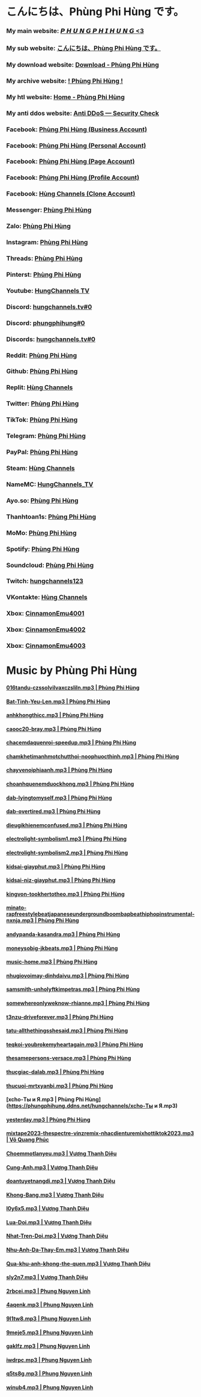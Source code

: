 # こんにちは、Phùng Phi Hùng です。
### My main website: [𝙋 𝙃 𝙐 𝙉 𝙂 𝙋 𝙃 𝙄 𝙃 𝙐 𝙉 𝙂 <3](https://phungphihung.ddns.net)
### My sub website: [こんにちは、Phùng Phi Hùng です。](https://kichhoat.ddns.net)
### My download website: [Download - Phùng Phi Hùng](https://download.phungphihung.repl.co)
### My archive website: [! Phùng Phi Hùng !](https://archive.phungphihung.repl.co)
### My htl website: [Home - Phùng Phi Hùng](https://htl.phungphihung.repl.co)
### My anti ddos website: [Anti DDoS — Security Check](https://hchannels.ddns.net)
### Facebook: [Phùng Phi Hùng (Business Account)](https://www.facebook.com/hungchannels.tv)
### Facebook: [Phùng Phi Hùng (Personal Account)](https://www.facebook.com/user.phihung)
### Facebook: [Phùng Phi Hùng (Page Account)](https://www.facebook.com/HungChannels.REAL)
### Facebook: [Phùng Phi Hùng (Profile Account)](https://www.facebook.com/PhungPhiHung.REAL)
### Facebook: [Hùng Channels (Clone Account)](https://www.facebook.com/profile.php?id=100086552021428)
### Messenger: [Phùng Phi Hùng](https://m.me/hungchannels.tv)
### Zalo: [Phùng Phi Hùng](https://zalo.me/0974612360)
### Instagram: [Phùng Phi Hùng](https://www.instagram.com/hungchannels.tv)
### Threads: [Phùng Phi Hùng](https://www.threads.net/@hungchannels.tv)
### Pinterst: [Phùng Phi Hùng](https://www.pinterest.com/hungchannels)
### Youtube: [HungChannels TV](https://www.youtube.com/channel/UCQciDuDoCrPc6fIxEqOnDYQ)
### Discord: [hungchannels.tv#0](https://discord.com/users/364714303351160833)
### Discord: [phungphihung#0](https://discord.com/users/739704349453713409)
### Discords: [hungchannels.tv#0](https://dsc.bio/hungchannels)
### Reddit: [Phùng Phi Hùng](https://www.reddit.com/user/HungChannels)
### Github: [Phùng Phi Hùng](https://github.com/hungchannels123)
### Replit: [Hùng Channels](https://replit.com/@HungChannels)
### Twitter: [Phùng Phi Hùng](https://twitter.com/HungChannels)
### TikTok: [Phùng Phi Hùng](https://www.tiktok.com/@hungchannels)
### Telegram: [Phùng Phi Hùng](https://t.me/hungchannels123)
### PayPal: [Phùng Phi Hùng](https://paypal.me/hungchannels)
### Steam: [Hùng Channels](https://steamcommunity.com/profiles/76561198906308621)
### NameMC: [HungChannels_TV](https://vi.namemc.com/profile/HungChannels_TV.2)
### Ayo.so: [Phùng Phi Hùng](https://ayo.so/hungchannels)
### Thanhtoan1s: [Phùng Phi Hùng](https://thanhtoan1s.com/hungchannels)
### MoMo: [Phùng Phi Hùng](https://me.momo.vn/hungchannels)
### Spotify: [Phùng Phi Hùng](https://open.spotify.com/user/21lo3acioscnsa7osvnskfzoy)
### Soundcloud: [Phùng Phi Hùng](https://soundcloud.com/hung-channels)
### Twitch: [hungchannels123](https://www.twitch.tv/hungchannels123)
### VKontakte: [Hùng Channels](https://vk.com/hungchannels)
### Xbox: [CinnamonEmu4001](https://account.xbox.com/en-us/profile?gamertag=CinnamonEmu4001)
### Xbox: [CinnamonEmu4002](https://account.xbox.com/en-us/profile?gamertag=CinnamonEmu4002)
### Xbox: [CinnamonEmu4003](https://account.xbox.com/en-us/profile?gamertag=CinnamonEmu4003)

# Music by Phùng Phi Hùng
#### [016tandu-czssolvilvaxczsliln.mp3 | Phùng Phi Hùng](https://phungphihung.ddns.net/hungchannels/016tandu-czssolvilvaxczsliln.mp3)
#### [Bat-Tinh-Yeu-Len.mp3 | Phùng Phi Hùng](https://phungphihung.ddns.net/hungchannels/Bat-Tinh-Yeu-Len.mp3)
#### [anhkhongthicc.mp3 | Phùng Phi Hùng](https://phungphihung.ddns.net/hungchannels/anhkhongthicc.mp3)
#### [caooc20-bray.mp3 | Phùng Phi Hùng](https://phungphihung.ddns.net/hungchannels/caooc20-bray.mp3)
#### [chacemdaquenroi-speedup.mp3 | Phùng Phi Hùng](https://phungphihung.ddns.net/hungchannels/chacemdaquenroi-speedup.mp3)
#### [chamkhetimanhmotchutthoi-noophuocthinh.mp3 | Phùng Phi Hùng](https://phungphihung.ddns.net/hungchannels/chamkhetimanhmotchutthoi-noophuocthinh.mp3)
#### [chayvenoiphiaanh.mp3 | Phùng Phi Hùng](https://phungphihung.ddns.net/hungchannels/chayvenoiphiaanh.mp3)
#### [choanhquenemduockhong.mp3 | Phùng Phi Hùng](https://phungphihung.ddns.net/hungchannels/choanhquenemduockhong.mp3)
#### [dab-lyingtomyself.mp3 | Phùng Phi Hùng](https://phungphihung.ddns.net/hungchannels/dab-lyingtomyself.mp3)
#### [dab-overtired.mp3 | Phùng Phi Hùng](https://phungphihung.ddns.net/hungchannels/dab-overtired.mp3)
#### [dieugikhienemconfused.mp3 | Phùng Phi Hùng](https://phungphihung.ddns.net/hungchannels/dieugikhienemconfused.mp3)
#### [electrolight-symbolism1.mp3 | Phùng Phi Hùng](https://phungphihung.ddns.net/hungchannels/electrolight-symbolism1.mp3)
#### [electrolight-symbolism2.mp3 | Phùng Phi Hùng](https://phungphihung.ddns.net/hungchannels/electrolight-symbolism2.mp3)
#### [kidsai-giayphut.mp3 | Phùng Phi Hùng](https://phungphihung.ddns.net/hungchannels/kidsai-giayphut.mp3)
#### [kidsai-niz-giayphut.mp3 | Phùng Phi Hùng](https://phungphihung.ddns.net/hungchannels/kidsai-niz-giayphut.mp3)
#### [kingvon-tookhertotheo.mp3 | Phùng Phi Hùng](https://phungphihung.ddns.net/hungchannels/kingvon-tookhertotheo.mp3)
#### [minato-rapfreestylebeatjapaneseundergroundboombapbeathiphopinstrumental-nxnja.mp3 | Phùng Phi Hùng](https://phungphihung.ddns.net/hungchannels/minato-rapfreestylebeatjapaneseundergroundboombapbeathiphopinstrumental-nxnja.mp3)
#### [andypanda-kasandra.mp3 | Phùng Phi Hùng](https://phungphihung.ddns.net/hungchannels/andypanda-kasandra.mp3)
#### [moneysobig-jkbeats.mp3 | Phùng Phi Hùng](https://phungphihung.ddns.net/hungchannels/moneysobig-jkbeats.mp3)
#### [music-home.mp3 | Phùng Phi Hùng](https://phungphihung.ddns.net/hungchannels/music-home.mp3)
#### [nhugiovoimay-dinhdaivu.mp3 | Phùng Phi Hùng](https://phungphihung.ddns.net/hungchannels/nhugiovoimay-dinhdaivu.mp3)
#### [samsmith-unholyftkimpetras.mp3 | Phùng Phi Hùng](https://phungphihung.ddns.net/hungchannels/samsmith-unholyftkimpetras.mp3)
#### [somewhereonlyweknow-rhianne.mp3 | Phùng Phi Hùng](https://phungphihung.ddns.net/hungchannels/somewhereonlyweknow-rhianne.mp3)
#### [t3nzu-driveforever.mp3 | Phùng Phi Hùng](https://phungphihung.ddns.net/hungchannels/t3nzu-driveforever.mp3)
#### [tatu-allthethingsshesaid.mp3 | Phùng Phi Hùng](https://phungphihung.ddns.net/hungchannels/tatu-allthethingsshesaid.mp3)
#### [teqkoi-youbrokemyheartagain.mp3 | Phùng Phi Hùng](https://phungphihung.ddns.net/hungchannels/teqkoi-youbrokemyheartagain.mp3)
#### [thesamepersons-versace.mp3 | Phùng Phi Hùng](https://phungphihung.ddns.net/hungchannels/thesamepersons-versace.mp3)
#### [thucgiac-dalab.mp3 | Phùng Phi Hùng](https://phungphihung.ddns.net/hungchannels/thucgiac-dalab.mp3)
#### [thucuoi-mrtxyanbi.mp3 | Phùng Phi Hùng](https://phungphihung.ddns.net/hungchannels/thucuoi-mrtxyanbi.mp3)
#### [xcho-Ты и Я.mp3 | Phùng Phi Hùng](https://phungphihung.ddns.net/hungchannels/xcho-Ты и Я.mp3)
#### [yesterday.mp3 | Phùng Phi Hùng](https://phungphihung.ddns.net/hungchannels/yesterday.mp3)
#### [mixtape2023-thespectre-vinzremix-nhacdienturemixhottiktok2023.mp3 | Võ Quang Phúc](https://voquangphuc.ddns.net/hungchannels/mixtape2023-thespectre-vinzremix-nhacdienturemixhottiktok2023.mp3)
#### [Choemmotlanyeu.mp3 | Vương Thanh Diệu](https://thanhdieu.com/files/Choemmotlanyeu.mp3)
#### [Cung-Anh.mp3 | Vương Thanh Diệu](https://thanhdieu.com/files/Cung-Anh.mp3)
#### [doantuyetnangdi.mp3 | Vương Thanh Diệu](https://thanhdieu.com/files/doantuyetnangdi.mp3)
#### [Khong-Bang.mp3 | Vương Thanh Diệu](https://thanhdieu.com/files/Khong-Bang.mp3)
#### [l0y6x5.mp3 | Vương Thanh Diệu](https://files.catbox.moe/l0y6x5.mp3)
#### [Lua-Doi.mp3 | Vương Thanh Diệu](https://thanhdieu.com/files/Lua-Doi.mp3)
#### [Nhat-Tren-Doi.mp3 | Vương Thanh Diệu](https://thanhdieu.com/files/Nhat-Tren-Doi.mp3)
#### [Nhu-Anh-Da-Thay-Em.mp3 | Vương Thanh Diệu](https://thanhdieu.com/files/Nhu-Anh-Da-Thay-Em.mp3)
#### [Qua-khu-anh-khong-the-quen.mp3 | Vương Thanh Diệu](https://thanhdieu.com/files/Qua-khu-anh-khong-the-quen.mp3)
#### [sly2n7.mp3 | Vương Thanh Diệu](https://files.catbox.moe/sly2n7.mp3)
#### [2rbcei.mp3 | Phung Nguyen Linh](https://files.catbox.moe/2rbcei.mp3)
#### [4aqenk.mp3 | Phung Nguyen Linh](https://files.catbox.moe/4aqenk.mp3)
#### [9l1tw8.mp3 | Phung Nguyen Linh](https://files.catbox.moe/9l1tw8.mp3)
#### [9meje5.mp3 | Phung Nguyen Linh](https://files.catbox.moe/9meje5.mp3)
#### [gaklfz.mp3 | Phung Nguyen Linh](https://files.catbox.moe/gaklfz.mp3)
#### [iwdrpc.mp3 | Phung Nguyen Linh](https://files.catbox.moe/iwdrpc.mp3)
#### [q5ts8g.mp3 | Phung Nguyen Linh](https://files.catbox.moe/q5ts8g.mp3)
#### [winub4.mp3 | Phung Nguyen Linh](https://files.catbox.moe/winub4.mp3)